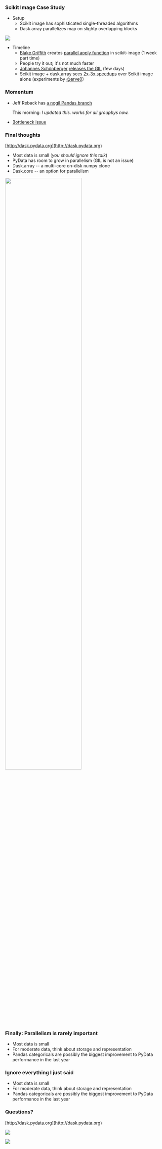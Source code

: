 ### Scikit Image Case Study

*  Setup
    *  Scikit image has sophisticated single-threaded algorithms
    *  Dask.array parallelizes map on slighty overlapping blocks

<img src="images/ghosted-neighbors.png">

*  Timeline
    *  [Blake Griffith](http://github.com/cowlicks/)
       creates
       [parallel apply function](https://github.com/scikit-image/scikit-image/pull/1493)
       in scikit-image (1 week part time)
    *  People try it out; it's not much faster
    *  [Johannes Schönberger](http://www.cs.unc.edu/~jsch/) [releases the GIL](https://github.com/scikit-image/scikit-image/pull/1519/files) (few days)
    *  Scikit image + dask.array sees
        [2x-3x speedups](https://github.com/ContinuumIO/dask/blob/master/notebooks/parallelize_image_filtering_workload.ipynb)
        over Scikit image alone  (experiments by [@arve0](http://arve0.github.io/))


### Momentum

*   Jeff Reback has [a nogil Pandas branch](https://github.com/pydata/pandas/pull/10199)

    This morning: *I updated this. works for all groupbys now.*

*   [Bottleneck issue](https://github.com/kwgoodman/bottleneck)


### Final thoughts

[http://dask.pydata.org](http://dask.pydata.org)

*  Most data is small (*you should ignore this talk*)
*  PyData has room to grow in parallelism (GIL is not an issue)
*  Dask.array -- a multi-core on-disk numpy clone
*  Dask.core -- an option for parallelism

<img src="images/fail-case.gif" width="70%">


### Finally: Parallelism is rarely important

*  Most data is small
*  For moderate data, think about storage and representation
*  Pandas categoricals are possibly the biggest improvement to PyData performance in
   the last year


### Ignore everything I just said

*  Most data is small
*  For moderate data, think about storage and representation
*  Pandas categoricals are possibly the biggest improvement to PyData performance in
   the last year


### Questions?

[http://dask.pydata.org](http://dask.pydata.org)

![](images/jenga.png)

![](images/collections-schedulers.png)
